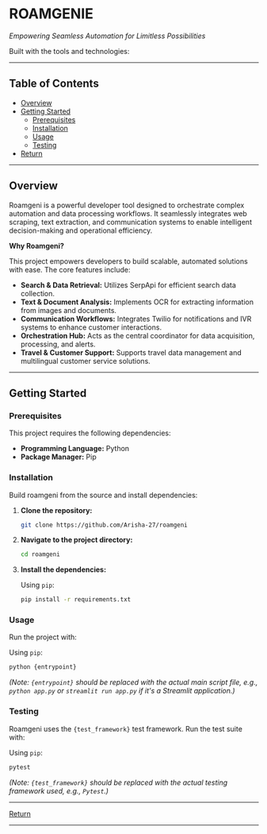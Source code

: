 
# ROAMGENIE

*Empowering Seamless Automation for Limitless Possibilities*

[](https://www.google.com/url?sa=E&source=gmail&q=https://github.com/Arisha-27/roamgeni) [](https://www.google.com/url?sa=E&source=gmail&q=https://github.com/Arisha-27/roamgeni) [](https://www.google.com/url?sa=E&source=gmail&q=https://github.com/Arisha-27/roamgeni) [](https://www.google.com/url?sa=E&source=gmail&q=https://github.com/Arisha-27/roamgeni)

Built with the tools and technologies:

  

-----

## Table of Contents

  * [Overview](https://www.google.com/search?q=%23overview)
  * [Getting Started](https://www.google.com/search?q=%23getting-started)
      * [Prerequisites](https://www.google.com/search?q=%23prerequisites)
      * [Installation](https://www.google.com/search?q=%23installation)
      * [Usage](https://www.google.com/search?q=%23usage)
      * [Testing](https://www.google.com/search?q=%23testing)
  * [Return](https://www.google.com/search?q=%23return)

-----

## Overview

Roamgeni is a powerful developer tool designed to orchestrate complex automation and data processing workflows. It seamlessly integrates web scraping, text extraction, and communication systems to enable intelligent decision-making and operational efficiency.

**Why Roamgeni?**

This project empowers developers to build scalable, automated solutions with ease. The core features include:

  * **Search & Data Retrieval:** Utilizes SerpApi for efficient search data collection.
  * **Text & Document Analysis:** Implements OCR for extracting information from images and documents.
  * **Communication Workflows:** Integrates Twilio for notifications and IVR systems to enhance customer interactions.
  * **Orchestration Hub:** Acts as the central coordinator for data acquisition, processing, and alerts.
  * **Travel & Customer Support:** Supports travel data management and multilingual customer service solutions.

-----

## Getting Started

### Prerequisites

This project requires the following dependencies:

  * **Programming Language:** Python
  * **Package Manager:** Pip

### Installation

Build roamgeni from the source and install dependencies:

1.  **Clone the repository:**

    ```bash
    git clone https://github.com/Arisha-27/roamgeni
    ```

2.  **Navigate to the project directory:**

    ```bash
    cd roamgeni
    ```

3.  **Install the dependencies:**

    Using `pip`:

    ```bash
    pip install -r requirements.txt
    ```

### Usage

Run the project with:

Using `pip`:

```bash
python {entrypoint}
```

*(Note: `{entrypoint}` should be replaced with the actual main script file, e.g., `python app.py` or `streamlit run app.py` if it's a Streamlit application.)*

### Testing

Roamgeni uses the `{test_framework}` test framework. Run the test suite with:

Using `pip`:

```bash
pytest
```

*(Note: `{test_framework}` should be replaced with the actual testing framework used, e.g., `Pytest`.)*

-----

[Return](https://www.google.com/search?q=%23table-of-contents)

-----
